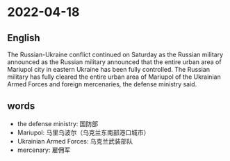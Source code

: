 # 2022-04-18

## English
The Russian-Ukraine conflict continued on Saturday as the Russian military announced
as the Russian military announced that the entire urban area of Mariupol city in eastern Ukraine has been
fully controlled.
The Russian military has fully cleared the entire urban area of Mariupol of the Ukrainian Armed Forces and foreign mercenaries, 
the defense ministry said.

## words
* the defense ministry: 国防部
* Mariupol: 马里乌波尔（乌克兰东南部港口城市）
* Ukrainian Armed Forces: 乌克兰武装部队
* mercenary: 雇佣军